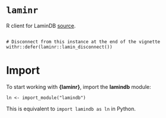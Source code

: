 # `laminr`

R client for LaminDB [source](https://github.com/laminlabs/laminr).

```{include} includes/setup-laminr.md

```

```{r disconnect, include = FALSE}
# Disconnect from this instance at the end of the vignette
withr::defer(laminr::lamin_disconnect())
```

# Import

To start working with **{laminr}**, import the **lamindb** module:

```{r import-lamindb}
ln <- import_module("lamindb")
```

This is equivalent to `import lamindb as ln` in Python.
